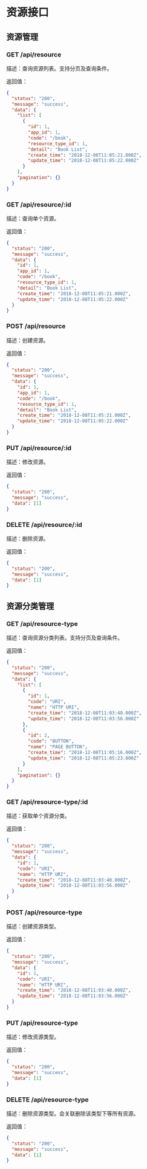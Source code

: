 # 资源接口

## 资源管理

### GET /api/resource

描述：查询资源列表。支持分页及查询条件。

返回值：

```json
{
  "status": "200",
  "message": "success",
  "data": {
    "list": [
      {
        "id": 1,
        "app_id": 1,
        "code": "/book",
        "resource_type_id": 1,
        "detail": "Book List",
        "create_time": "2018-12-08T11:05:21.000Z",
        "update_time": "2018-12-08T11:05:22.000Z"
      }
    ],
    "pagination": {}
  }
}
```

### GET /api/resource/:id

描述：查询单个资源。

返回值：

```json
{
  "status": "200",
  "message": "success",
  "data": {
    "id": 1,
    "app_id": 1,
    "code": "/book",
    "resource_type_id": 1,
    "detail": "Book List",
    "create_time": "2018-12-08T11:05:21.000Z",
    "update_time": "2018-12-08T11:05:22.000Z"
  }
}
```

### POST /api/resource

描述：创建资源。

返回值：

```json
{
  "status": "200",
  "message": "success",
  "data": {
    "id": 1,
    "app_id": 1,
    "code": "/book",
    "resource_type_id": 1,
    "detail": "Book List",
    "create_time": "2018-12-08T11:05:21.000Z",
    "update_time": "2018-12-08T11:05:22.000Z"
  }
}
```

### PUT /api/resource/:id

描述：修改资源。

返回值：

```json
{
  "status": "200",
  "message": "success",
  "data": [1]
}
```

### DELETE /api/resource/:id

描述：删除资源。

返回值：

```json
{
  "status": "200",
  "message": "success",
  "data": [1]
}
```

## 资源分类管理

### GET /api/resource-type

描述：查询资源分类列表。支持分页及查询条件。

返回值：

```json
{
  "status": "200",
  "message": "success",
  "data": {
    "list": [
      {
        "id": 1,
        "code": "URI",
        "name": "HTTP URI",
        "create_time": "2018-12-08T11:03:40.000Z",
        "update_time": "2018-12-08T11:03:56.000Z"
      },
      {
        "id": 2,
        "code": "BUTTON",
        "name": "PAGE BUTTON",
        "create_time": "2018-12-08T11:05:16.000Z",
        "update_time": "2018-12-08T11:05:23.000Z"
      }
    ],
    "pagination": {}
  }
}
```

### GET /api/resource-type/:id

描述：获取单个资源分类。

返回值：

```json
{
  "status": "200",
  "message": "success",
  "data": {
    "id": 1,
    "code": "URI",
    "name": "HTTP URI",
    "create_time": "2018-12-08T11:03:40.000Z",
    "update_time": "2018-12-08T11:03:56.000Z"
  }
}
```

### POST /api/resource-type

描述：创建资源类型。

返回值：

```json
{
  "status": "200",
  "message": "success",
  "data": {
    "id": 1,
    "code": "URI",
    "name": "HTTP URI",
    "create_time": "2018-12-08T11:03:40.000Z",
    "update_time": "2018-12-08T11:03:56.000Z"
  }
}
```

### PUT /api/resource-type

描述：修改资源类型。

返回值：

```json
{
  "status": "200",
  "message": "success",
  "data": [1]
}
```

### DELETE /api/resource-type

描述：删除资源类型。会关联删除该类型下等所有资源。

返回值：

```json
{
  "status": "200",
  "message": "success",
  "data": [1]
}
```
